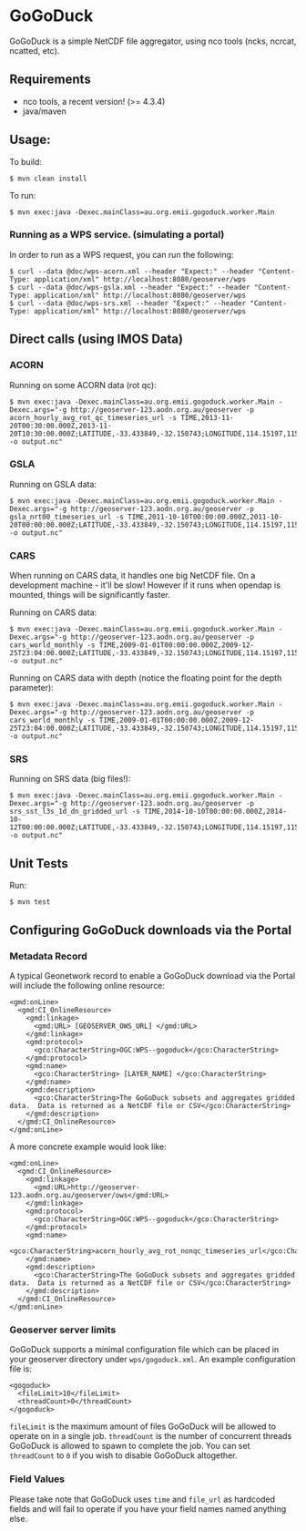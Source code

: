 # GoGoDuck

GoGoDuck is a simple NetCDF file aggregator, using nco tools (ncks, ncrcat, ncatted, etc).

## Requirements

 * nco tools, a recent version! (>= 4.3.4)
 * java/maven

## Usage:

To build:
```
$ mvn clean install
```

To run:
```
$ mvn exec:java -Dexec.mainClass=au.org.emii.gogoduck.worker.Main
```

### Running as a WPS service. (simulating a portal)
   
   In order to run as a WPS request, you can run the following:
   
   ```
   $ curl --data @doc/wps-acorn.xml --header "Expect:" --header "Content-Type: application/xml" http://localhost:8080/geoserver/wps
   $ curl --data @doc/wps-gsla.xml --header "Expect:" --header "Content-Type: application/xml" http://localhost:8080/geoserver/wps
   $ curl --data @doc/wps-srs.xml --header "Expect:" --header "Content-Type: application/xml" http://localhost:8080/geoserver/wps
   ```


## Direct calls (using IMOS Data)

### ACORN

Running on some ACORN data (rot qc):

```
$ mvn exec:java -Dexec.mainClass=au.org.emii.gogoduck.worker.Main -Dexec.args="-g http://geoserver-123.aodn.org.au/geoserver -p acorn_hourly_avg_rot_qc_timeseries_url -s TIME,2013-11-20T00:30:00.000Z,2013-11-20T10:30:00.000Z;LATITUDE,-33.433849,-32.150743;LONGITUDE,114.15197,115.741219 -o output.nc"
```

### GSLA

Running on GSLA data:

```
$ mvn exec:java -Dexec.mainClass=au.org.emii.gogoduck.worker.Main -Dexec.args="-g http://geoserver-123.aodn.org.au/geoserver -p gsla_nrt00_timeseries_url -s TIME,2011-10-10T00:00:00.000Z,2011-10-20T00:00:00.000Z;LATITUDE,-33.433849,-32.150743;LONGITUDE,114.15197,115.741219 -o output.nc"
```

### CARS

When running on CARS data, it handles one big NetCDF file. 
On a development machine - it'll be slow! However
if it runs when opendap is mounted, things will be significantly faster.

Running on CARS data:

```
$ mvn exec:java -Dexec.mainClass=au.org.emii.gogoduck.worker.Main -Dexec.args="-g http://geoserver-123.aodn.org.au/geoserver -p cars_world_monthly -s TIME,2009-01-01T00:00:00.000Z,2009-12-25T23:04:00.000Z;LATITUDE,-33.433849,-32.150743;LONGITUDE,114.15197,115.741219 -o output.nc"
```

Running on CARS data with depth (notice the floating point for the depth parameter):

```
$ mvn exec:java -Dexec.mainClass=au.org.emii.gogoduck.worker.Main -Dexec.args="-g http://geoserver-123.aodn.org.au/geoserver -p cars_world_monthly -s TIME,2009-01-01T00:00:00.000Z,2009-12-25T23:04:00.000Z;LATITUDE,-33.433849,-32.150743;LONGITUDE,114.15197,115.741219;DEPTH,0.0,100.0 -o output.nc"
```

### SRS

Running on SRS data (big files!):

```
$ mvn exec:java -Dexec.mainClass=au.org.emii.gogoduck.worker.Main -Dexec.args="-g http://geoserver-123.aodn.org.au/geoserver -p srs_sst_l3s_1d_dn_gridded_url -s TIME,2014-10-10T00:00:00.000Z,2014-10-12T00:00:00.000Z;LATITUDE,-33.433849,-32.150743;LONGITUDE,114.15197,115.741219 -o output.nc"
```

## Unit Tests

Run:
```
$ mvn test
```

## Configuring GoGoDuck downloads via the Portal

### Metadata Record

A typical Geonetwork record to enable a GoGoDuck download via the Portal will include the following online resource:

```
<gmd:onLine>
  <gmd:CI_OnlineResource>
    <gmd:linkage>
      <gmd:URL> [GEOSERVER_OWS_URL] </gmd:URL>
    </gmd:linkage>
    <gmd:protocol>
      <gco:CharacterString>OGC:WPS--gogoduck</gco:CharacterString>
    </gmd:protocol>
    <gmd:name>
      <gco:CharacterString> [LAYER_NAME] </gco:CharacterString>
    </gmd:name>
    <gmd:description>
      <gco:CharacterString>The GoGoDuck subsets and aggregates gridded data.  Data is returned as a NetCDF file or CSV</gco:CharacterString>
    </gmd:description>
  </gmd:CI_OnlineResource>
</gmd:onLine>
```

A more concrete example would look like:

```
<gmd:onLine>
  <gmd:CI_OnlineResource>
    <gmd:linkage>
      <gmd:URL>http://geoserver-123.aodn.org.au/geoserver/ows</gmd:URL>
    </gmd:linkage>
    <gmd:protocol>
      <gco:CharacterString>OGC:WPS--gogoduck</gco:CharacterString>
    </gmd:protocol>
    <gmd:name>
      <gco:CharacterString>acorn_hourly_avg_rot_nonqc_timeseries_url</gco:CharacterString>
    </gmd:name>
    <gmd:description>
      <gco:CharacterString>The GoGoDuck subsets and aggregates gridded data.  Data is returned as a NetCDF file or CSV</gco:CharacterString>
    </gmd:description>
  </gmd:CI_OnlineResource>
</gmd:onLine>
```

### Geoserver server limits

GoGoDuck supports a minimal configuration file which can be placed in your
geoserver directory under `wps/gogoduck.xml`. An example configuration file is:

```
<gogoduck>
  <fileLimit>10</fileLimit>
  <threadCount>0</threadCount>
</gogoduck>
```

`fileLimit` is the maximum amount of files GoGoDuck will be allowed to operate
on in a single job. `threadCount` is the number of concurrent threads GoGoDuck
is allowed to spawn to complete the job. You can set `threadCount` to `0` if
you wish to disable GoGoDuck altogether.

### Field Values

Please take note that GoGoDuck uses `time` and `file_url` as hardcoded fields
and will fail to operate if you have your field names named anything else.

